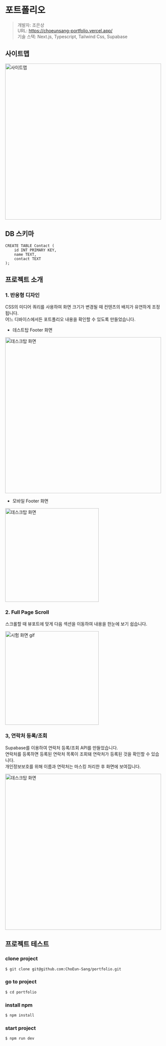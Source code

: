 # 포트폴리오
> 개발자: 조은상 \
> URL: https://choeunsang-portfolio.vercel.app/ \
> 기술 스택: Next.js, Typescript, Tailwind Css, Supabase


## 사이트맵
<img width="500" alt="사이트맵" src="https://github.com/ChoEun-Sang/portfolio/assets/128155681/19f14ade-5670-4edb-9fa3-df504949ac63">

## DB 스키마
```
CREATE TABLE Contact (
    id INT PRIMARY KEY,
    name TEXT,
    contact TEXT
);
```

## 프로젝트 소개

### 1. 반응형 디자인
CSS의 미디어 쿼리를 사용하여 화면 크기가 변경될 때 컨텐츠의 배치가 유연하게 조정됩니다.  \
어느 디바이스에서든 포트폴리오 내용을 확인할 수 있도록 만들었습니다.

- 데스트탑 Footer 화면

<img width="500" alt="데스크탑 화면" src="https://github.com/ChoEun-Sang/portfolio/assets/128155681/0d3d5bb6-2a70-44a0-9315-2d5b927795216">

<br/>

- 모바일 Footer 화면
  
<img width="300" alt="데스크탑 화면" src="https://github.com/ChoEun-Sang/portfolio/assets/128155681/423ff7b0-25f7-4857-9076-8a8e21bddbaf">

### 2. Full Page Scroll
스크롤할 때 뷰포트에 맞게 다음 섹션을 이동하여 내용을 한눈에 보기 쉽습니다.

<img src="https://github.com/ChoEun-Sang/portfolio/assets/128155681/dc1e72d7-8d00-44b6-88bb-3f144c0660b6" alt="시험 화면 gif" width="300">

### 3, 연락처 등록/조회
Supabase를 이용하여 연락처 등록/조회 API를 만들었습니다. \
연락처를 등록하면 등록된 연락처 목록이 조회돼 연락처가 등록된 것을 확인할 수 있습니다. \
개인정보보호를 위해 이름과 연락처는 마스킹 처리한 후 화면에 보여집니다. 

<img width="500" alt="데스크탑 화면" src="https://github.com/ChoEun-Sang/portfolio/assets/128155681/7482034c-240b-4251-89c7-1760621a2c1d">

## 프로젝트 테스트

### clone project

```bash
$ git clone git@github.com:ChoEun-Sang/portfolio.git
```

### go to project
```bash
$ cd portfolio
```
### install npm
```bash
$ npm install
```
### start project
```bash
$ npm run dev
```
